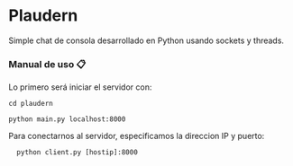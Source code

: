# Plaudern

Simple chat de consola desarrollado en Python usando sockets y threads.


### Manual de uso 📋

Lo primero será iniciar el servidor con:

```
cd plaudern
```

```
python main.py localhost:8000
```

Para conectarnos al servidor, especificamos la direccion IP y puerto:

```
  python client.py [hostip]:8000
```
